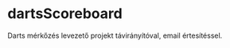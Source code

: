 # dartsScoreboard
Darts mérkőzés levezető projekt távirányítóval, email értesítéssel.


<!--stackedit_data:
eyJoaXN0b3J5IjpbLTUzNjUyMDM4MywxMTkwNDM2OTI0LC0yMD
UyMTYxNDM3LDQ4MTgwMzY2MiwtNzEyNzk4MzU4LDQ4MTgwMzY2
MiwtMTAxMjI1NDgwN119
-->